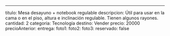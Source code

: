 ---
titulo: Mesa desayuno + notebook regulable
descripcion: Útil para usar en la cama o en el piso, altura e inclinación regulable.
  Tienen algunos rayones.
cantidad: 2
categoria: Tecnología
destino: Vender
precio: 20000
precioAnterior: 
entrega: 
foto1: 
foto2: 
foto3: 
reservado: false
